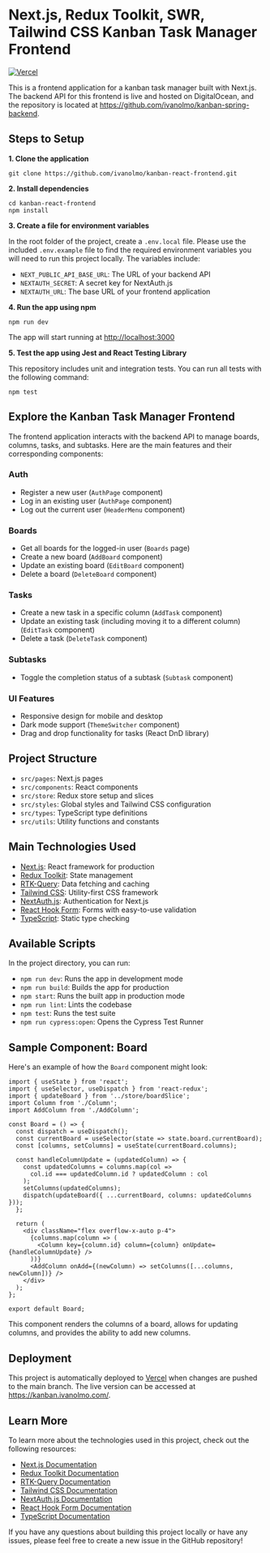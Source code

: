 # Next.js, Redux Toolkit, SWR, Tailwind CSS Kanban Task Manager Frontend

[![Vercel](https://vercelbadge.vercel.app/api/ivanolmo/kanban-react-frontend)](https://kanban-react-frontend.vercel.app/)

This is a frontend application for a kanban task manager built with Next.js. The backend API for this frontend is live and hosted on DigitalOcean, and the repository is located at <https://github.com/ivanolmo/kanban-spring-backend>.

## Steps to Setup

**1. Clone the application**

```
git clone https://github.com/ivanolmo/kanban-react-frontend.git
```

**2. Install dependencies**

```
cd kanban-react-frontend
npm install
```

**3. Create a file for environment variables**

In the root folder of the project, create a `.env.local` file. Please use the included `.env.example` file to find the required environment variables you will need to run this project locally. The variables include:

- `NEXT_PUBLIC_API_BASE_URL`: The URL of your backend API
- `NEXTAUTH_SECRET`: A secret key for NextAuth.js
- `NEXTAUTH_URL`: The base URL of your frontend application

**4. Run the app using npm**

```
npm run dev
```

The app will start running at <http://localhost:3000>

**5. Test the app using Jest and React Testing Library**

This repository includes unit and integration tests. You can run all tests with the following command:

```
npm test
```

## Explore the Kanban Task Manager Frontend

The frontend application interacts with the backend API to manage boards, columns, tasks, and subtasks. Here are the main features and their corresponding components:

### Auth

- Register a new user (`AuthPage` component)
- Log in an existing user (`AuthPage` component)
- Log out the current user (`HeaderMenu` component)

### Boards

- Get all boards for the logged-in user (`Boards` page)
- Create a new board (`AddBoard` component)
- Update an existing board (`EditBoard` component)
- Delete a board (`DeleteBoard` component)

### Tasks

- Create a new task in a specific column (`AddTask` component)
- Update an existing task (including moving it to a different column) (`EditTask` component)
- Delete a task (`DeleteTask` component)

### Subtasks

- Toggle the completion status of a subtask (`Subtask` component)

### UI Features

- Responsive design for mobile and desktop
- Dark mode support (`ThemeSwitcher` component)
- Drag and drop functionality for tasks (React DnD library)

## Project Structure

- `src/pages`: Next.js pages
- `src/components`: React components
- `src/store`: Redux store setup and slices
- `src/styles`: Global styles and Tailwind CSS configuration
- `src/types`: TypeScript type definitions
- `src/utils`: Utility functions and constants

## Main Technologies Used

- [Next.js](https://nextjs.org/): React framework for production
- [Redux Toolkit](https://redux-toolkit.js.org/): State management
- [RTK-Query](https://redux-toolkit.js.org/rtk-query/overview): Data fetching and caching
- [Tailwind CSS](https://tailwindcss.com/): Utility-first CSS framework
- [NextAuth.js](https://next-auth.js.org/): Authentication for Next.js
- [React Hook Form](https://react-hook-form.com/): Forms with easy-to-use validation
- [TypeScript](https://www.typescriptlang.org/): Static type checking

## Available Scripts

In the project directory, you can run:

- `npm run dev`: Runs the app in development mode
- `npm run build`: Builds the app for production
- `npm start`: Runs the built app in production mode
- `npm run lint`: Lints the codebase
- `npm test`: Runs the test suite
- `npm run cypress:open`: Opens the Cypress Test Runner

## Sample Component: Board

Here's an example of how the `Board` component might look:

```tsx
import { useState } from 'react';
import { useSelector, useDispatch } from 'react-redux';
import { updateBoard } from '../store/boardSlice';
import Column from './Column';
import AddColumn from './AddColumn';

const Board = () => {
  const dispatch = useDispatch();
  const currentBoard = useSelector(state => state.board.currentBoard);
  const [columns, setColumns] = useState(currentBoard.columns);

  const handleColumnUpdate = (updatedColumn) => {
    const updatedColumns = columns.map(col => 
      col.id === updatedColumn.id ? updatedColumn : col
    );
    setColumns(updatedColumns);
    dispatch(updateBoard({ ...currentBoard, columns: updatedColumns }));
  };

  return (
    <div className="flex overflow-x-auto p-4">
      {columns.map(column => (
        <Column key={column.id} column={column} onUpdate={handleColumnUpdate} />
      ))}
      <AddColumn onAdd={(newColumn) => setColumns([...columns, newColumn])} />
    </div>
  );
};

export default Board;
```

This component renders the columns of a board, allows for updating columns, and provides the ability to add new columns.

## Deployment

This project is automatically deployed to [Vercel](https://vercel.com/) when changes are pushed to the main branch. The live version can be accessed at <https://kanban.ivanolmo.com/>.

## Learn More

To learn more about the technologies used in this project, check out the following resources:

- [Next.js Documentation](https://nextjs.org/docs)
- [Redux Toolkit Documentation](https://redux-toolkit.js.org/introduction/getting-started)
- [RTK-Query Documentation](https://redux-toolkit.js.org/rtk-query/overview)
- [Tailwind CSS Documentation](https://tailwindcss.com/docs)
- [NextAuth.js Documentation](https://next-auth.js.org/getting-started/introduction)
- [React Hook Form Documentation](https://react-hook-form.com/get-started)
- [TypeScript Documentation](https://www.typescriptlang.org/docs/)

If you have any questions about building this project locally or have any issues, please feel free to create a new issue in the GitHub repository!
